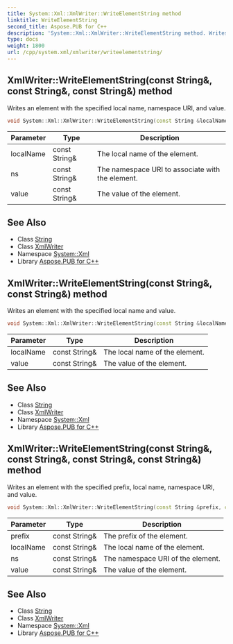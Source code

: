 ```yaml
---
title: System::Xml::XmlWriter::WriteElementString method
linktitle: WriteElementString
second_title: Aspose.PUB for C++
description: 'System::Xml::XmlWriter::WriteElementString method. Writes an element with the specified local name, namespace URI, and value in C++.'
type: docs
weight: 1800
url: /cpp/system.xml/xmlwriter/writeelementstring/
---
```

## XmlWriter::WriteElementString(const String\&, const String\&, const String\&) method


Writes an element with the specified local name, namespace URI, and value.

```cpp
void System::Xml::XmlWriter::WriteElementString(const String &localName, const String &ns, const String &value)
```


| Parameter | Type | Description |
| --- | --- | --- |
| localName | const String\& | The local name of the element. |
| ns | const String\& | The namespace URI to associate with the element. |
| value | const String\& | The value of the element. |

## See Also

* Class [String](../../../system/string/)
* Class [XmlWriter](../)
* Namespace [System::Xml](../../)
* Library [Aspose.PUB for C++](../../../)
## XmlWriter::WriteElementString(const String\&, const String\&) method


Writes an element with the specified local name and value.

```cpp
void System::Xml::XmlWriter::WriteElementString(const String &localName, const String &value)
```


| Parameter | Type | Description |
| --- | --- | --- |
| localName | const String\& | The local name of the element. |
| value | const String\& | The value of the element. |

## See Also

* Class [String](../../../system/string/)
* Class [XmlWriter](../)
* Namespace [System::Xml](../../)
* Library [Aspose.PUB for C++](../../../)
## XmlWriter::WriteElementString(const String\&, const String\&, const String\&, const String\&) method


Writes an element with the specified prefix, local name, namespace URI, and value.

```cpp
void System::Xml::XmlWriter::WriteElementString(const String &prefix, const String &localName, const String &ns, const String &value)
```


| Parameter | Type | Description |
| --- | --- | --- |
| prefix | const String\& | The prefix of the element. |
| localName | const String\& | The local name of the element. |
| ns | const String\& | The namespace URI of the element. |
| value | const String\& | The value of the element. |

## See Also

* Class [String](../../../system/string/)
* Class [XmlWriter](../)
* Namespace [System::Xml](../../)
* Library [Aspose.PUB for C++](../../../)
